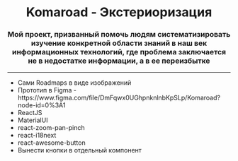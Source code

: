 <h1 align='center'> Komaroad - Экстериоризация</h1>
<h3 align='center'>Мой проект, призванный помочь людям систематизировать изучение конкретной области знаний в наш век информационных технологий, где проблема заключается не в недостатке информации, а в ее переизбытке</h3>
<hr>
<ul>
<li>Сами Roadmaps в виде изображений</li>
<li>Прототип в Figma - https://www.figma.com/file/DmFqwx0UGhpnknlnbKpSLp/Komaroad?node-id=0%3A1</li>
<li>ReactJS</li>
<li>MaterialUI</li>
<li>react-zoom-pan-pinch</li>
<li>react-i18next</li>
<li>react-awesome-button</li>
<li>Вынести кнопки в отдельный компонент</li>


</ul>